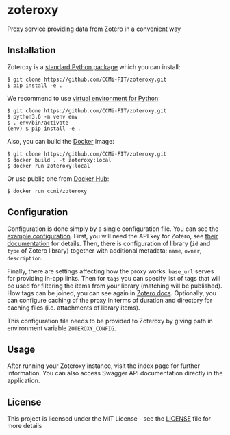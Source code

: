 # zoteroxy

Proxy service providing data from Zotero in a convenient way

## Installation

Zoteroxy is a [standard Python package](https://packaging.python.org/tutorials/installing-packages/) which you can install:

```
$ git clone https://github.com/CCMi-FIT/zoteroxy.git
$ pip install -e .
```

We recommend to use [virtual environment for Python](https://docs.python.org/3/library/venv.html):

```
$ git clone https://github.com/CCMi-FIT/zoteroxy.git
$ python3.6 -m venv env
$ . env/bin/activate
(env) $ pip install -e .
```

Also, you can build the [Docker](https://www.docker.com) image:

```
$ git clone https://github.com/CCMi-FIT/zoteroxy.git
$ docker build . -t zoteroxy:local
$ docker run zoteroxy:local
```

Or use public one from [Docker Hub](https://hub.docker.com/r/ccmi/zoteroxy):

```
$ docker run ccmi/zoteroxy
```

## Configuration

Configuration is done simply by a single configuration file. You can see
the [example configuration](config.example.yml). First, you will need the 
API key for Zotero, see [their documentation](https://www.zotero.org/support/dev/web_api/v3/basics)
for details. Then, there is configuration of library (`id` and `type` of Zotero
library) together with additional metadata: `name`, `owner`, `description`.

Finally, there are settings affecting how the proxy works. `base_url` serves
for providing in-app links. Then for `tags` you can specify list of tags that
will be used for filtering the items from your library (matching will be published).
How tags can be joined, you can see again in [Zotero docs](https://www.zotero.org/support/dev/web_api/v3/basics#search_parameters_tags-within-items_endpoints).
Optionally, you can configure caching of the proxy in terms of duration and 
directory for caching files (i.e. attachments of library items).

This configuration file needs to be provided to Zoteroxy by giving path in
environment variable `ZOTEROXY_CONFIG`.

## Usage

After running your Zoteroxy instance, visit the index page for further information.
You can also access Swagger API documentation directly in the application.

## License

This project is licensed under the MIT License - see the [LICENSE](LICENSE)
file for more details
